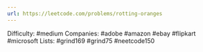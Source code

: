 ```yaml
---
url: https://leetcode.com/problems/rotting-oranges
---
```


Difficulty: #medium
Companies: #adobe #amazon #ebay #flipkart #microsoft
Lists: #grind169 #grind75 #neetcode150